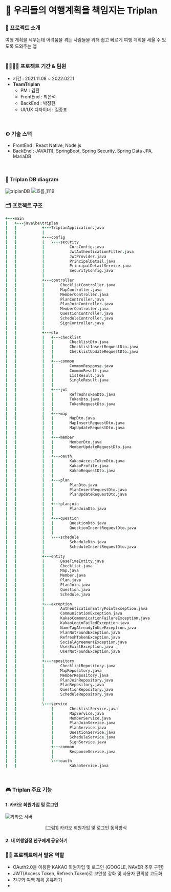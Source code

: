 # 🛫 우리들의 여행계획을 책임지는 Triplan

### 🔎 프로젝트 소개
여행 계획을 세우는데 어려움을 겪는 사람들을 위해 쉽고 빠르게 여행 계획을 세울 수 있도록 도와주는 앱
<br>
<br>

### 👨‍👨‍👦‍👦 프로젝트 기간 & 팀원
* 기간 : 2021.11.08 ~ 2022.02.11
* **TeamTriplan**
  * PM : 김환
  * FrontEnd : 최은석
  * BackEnd : 박정현
  * UI/UX 디자이너 : 김종표
<br>

### ⚙ 기술 스택
* FrontEnd : React Native, Node.js
* BackEnd : JAVA(11), SpringBoot, Spring Security, Spring Data JPA, MariaDB 
<br>

### 💾 Triplan DB diagram
![triplanDB](https://user-images.githubusercontent.com/88026773/154690467-be5a4780-09ec-4007-9419-04a124951226.PNG)
![흐름_1119](https://user-images.githubusercontent.com/88026773/144074483-6344ffc6-d26b-4465-8b20-d6f3baebf541.PNG)
<br>

### 🗂 프로젝트 구조
```j
+---main
|   +---java\be\triplan
|   |           +---TriplanApplication.java
|   |           |
|   |           +---config
|   |           |   \---security
|   |           |           CorsConfig.java
|   |           |           JwtAuthenticationFilter.java
|   |           |           JwtProvider.java
|   |           |           PrincipalDetail.java
|   |           |           PrincipalDetailService.java
|   |           |           SecurityConfig.java
|   |           |   
|   |           +---controller
|   |           |       ChecklistController.java
|   |           |       MapController.java
|   |           |       MemberController.java
|   |           |       PlanController.java
|   |           |       PlanJoinController.java
|   |           |       MemberController.java
|   |           |       QuestionController.java
|   |           |       ScheduleController.java
|   |           |       SignController.java
|   |           |
|   |           +---dto
|   |           |   +---checklist
|   |           |   |       ChecklistDto.java
|   |           |   |       ChecklistInsertRequestDto.java
|   |           |   |       ChecklistUpdateRequestDto.java
|   |           |   |
|   |           |   +---common
|   |           |   |       CommonResponse.java
|   |           |   |       CommonResult.java
|   |           |   |       ListResult.java
|   |           |   |       SingleResult.java
|   |           |   |
|   |           |   +---jwt
|   |           |   |       RefreshTokenDto.java
|   |           |   |       TokenDto.java
|   |           |   |       TokenRequestDto.java
|   |           |   |
|   |           |   +---map
|   |           |   |       MapDto.java
|   |           |   |       MapInsertRequestDto.java
|   |           |   |       MapUpdateRequestDto.java
|   |           |   |
|   |           |   +---member
|   |           |   |       MemberDto.java
|   |           |   |       MemberUpdateRequestDto.java
|   |           |   |
|   |           |   +---oauth
|   |           |   |       KakaoAccessTokenDto.java
|   |           |   |       KakaoProfile.java
|   |           |   |       KakaoRequestDto.java
|   |           |   |
|   |           |   +---plan
|   |           |   |       PlanDto.java
|   |           |   |       PlanInsertRequestDto.java
|   |           |   |       PlanUpdateRequestDto.java
|   |           |   |
|   |           |   +---planjoin
|   |           |   |       PlanJoinDto.java
|   |           |   |
|   |           |   +---question
|   |           |   |       QuestionDto.java
|   |           |   |       QuestionInsertRequestDto.java
|   |           |   |
|   |           |   \---schedule
|   |           |           ScheduleDto.java
|   |           |           ScheduleInsertRequestDto.java
|   |           |   
|   |           +---entity
|   |           |       BaseTimeEntity.java
|   |           |       Checklist.java
|   |           |       Map.java
|   |           |       Member.java
|   |           |       Plan.java
|   |           |       PlanJoin.java
|   |           |       Question.java
|   |           |       Schedule.java
|   |           |   
|   |           +---exception
|   |           |       AuthenticationEntryPointException.java
|   |           |       CommunicationException.java
|   |           |       KakaoCommunicationFailureException.java
|   |           |       KakaoLoginFailedException.java
|   |           |       NameTagAlreadyInUseException.java
|   |           |       PlanNotFoundException.java
|   |           |       RefreshTokenException.java
|   |           |       SocialAgreementException.java
|   |           |       UserExistException.java
|   |           |       UserNotFoundException.java
|   |           |   
|   |           +---repository
|   |           |       ChecklistRepository.java
|   |           |       MapRepository.java
|   |           |       MemberRepository.java
|   |           |       PlanJoinRepository.java
|   |           |       PlanRepository.java
|   |           |       QuestionRepository.java
|   |           |       ScheduleRepository.java
|   |           |
|   |           \---service
|   |               |       ChecklistService.java
|   |               |       MapService.java
|   |               |       MemberService.java
|   |               |       PlanJoinService.java
|   |               |       PlanService.java
|   |               |       QuestionService.java
|   |               |       ScheduleService.java
|   |               |       SignService.java
|   |               +---common
|   |               |       ResponseService.java
|   |               |
|   |               \---oauth
|   |                       KakaoService.java 
```
<br>

### 🎮 Triplan 주요 기능
#### 1. 카카오 회원가입 및 로그인
![카카오 서버](https://user-images.githubusercontent.com/88026773/148561323-ce041d13-61ca-4830-8cc5-b6431eafe1a0.PNG)
<p align="center">[그림1] 카카오 회원가입 및 로그인 동작방식</p>

#### 2. 내 여행일정 친구에게 공유하기

### 👩‍🔧 프로젝트에서 맡은 역할
* OAuth2.0을 이용한 KAKAO 회원가입 및 로그인 (GOOGLE, NAVER 추후 구현)
* JWT(Access Token, Refresh Token)로 보안성 강화 및 사용자 편의성 고도화
* 친구와 여행 계획 공유하기 
* <br>
<!--
## 💡 프로젝트를 통해 배운점
--!>
